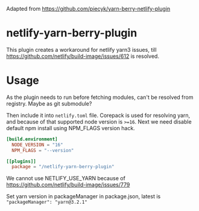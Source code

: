 Adapted from https://github.com/piecyk/yarn-berry-netlify-plugin

# netlify-yarn-berry-plugin

This plugin creates a workaround for netlify yarn3 issues, till https://github.com/netlify/build-image/issues/612 is resolved.

# Usage

As the plugin needs to run before fetching modules, can't be resolved from registry. Maybe as git submodule?

Then include it into `netlify.toml` file. Corepack is used for resolving yarn, and because of that supported node version is `>=16`. Next we need disable default npm install using NPM_FLAGS version hack.

```toml
[build.environment]
  NODE_VERSION = "16"
  NPM_FLAGS = "--version"

[[plugins]]
  package = "/netlify-yarn-berry-plugin"
```

We cannot use NETLIFY_USE_YARN because of https://github.com/netlify/build-image/issues/779

Set yarn version in packageManager in package.json, latest is `"packageManager": "yarn@3.2.1"`

